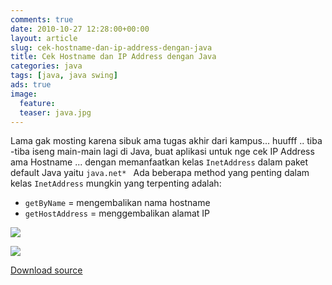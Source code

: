 ```yaml
---
comments: true
date: 2010-10-27 12:28:00+00:00
layout: article
slug: cek-hostname-dan-ip-address-dengan-java
title: Cek Hostname dan IP Address dengan Java
categories: java
tags: [java, java swing]
ads: true
image:
  feature:
  teaser: java.jpg
---
```


Lama gak mosting karena sibuk ama tugas akhir dari kampus... huufff .. tiba -tiba iseng main-main lagi di Java, buat aplikasi untuk nge cek IP Address ama Hostname ... dengan memanfaatkan kelas `InetAddress` dalam paket default Java yaitu `java.net* `
Ada beberapa method yang penting dalam kelas `InetAddress` mungkin yang terpenting adalah:

* `getByName` = mengembalikan nama hostname  
* `getHostAddress` = menggembalikan alamat IP  

![](http://i64.tinypic.com/dy0vpl.jpg)

![](http://i67.tinypic.com/jg6zog.jpg)

[Download source](http://www.4shared.com/file/b82EbFDQ/CekIPdanHost.html)  

<center><script async src="//pagead2.googlesyndication.com/pagead/js/adsbygoogle.js"></script><!-- BOX--><ins class="adsbygoogle"  style="display:inline-block;width:300px;height:250px" data-ad-client="ca-pub-4504493660273886" data-ad-slot="1638134271"></ins><script>(adsbygoogle = window.adsbygoogle || []).push({});</script></center>
